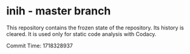 # inih - master branch

This repository contains the frozen state of the repository.
Its history is cleared. It is used only for static code
analysis with Codacy.

Commit Time: 1718328937